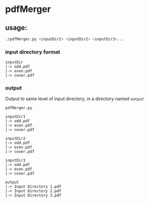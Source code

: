 # pdfMerger

## usage:
``` sh
./pdfMerger.py <inputDir1> <inputDir2> <inputDir3>...
```

### input directory format
```
inputDir
|-> odd.pdf
|-> even.pdf
|-> cover.pdf
```

### output
Output to same level of input directory, in a directory named `output`
```
pdfMerger.py

inputDir1
|-> odd.pdf
|-> even.pdf
|-> cover.pdf

inputDir2
|-> odd.pdf
|-> even.pdf
|-> cover.pdf

inputDir3
|-> odd.pdf
|-> even.pdf
|-> cover.pdf

output
|-> Input Directory 1.pdf
|-> Input Directory 2.pdf
|-> Input Directory 3.pdf

```
